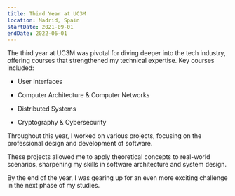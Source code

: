 ```yaml
---
title: Third Year at UC3M
location: Madrid, Spain
startDate: 2021-09-01
endDate: 2022-06-01
---
```


The third year at UC3M was pivotal for diving deeper into the tech industry, offering courses that strengthened my technical expertise. Key courses included:

- User Interfaces

- Computer Architecture & Computer Networks

- Distributed Systems

- Cryptography & Cybersecurity

Throughout this year, I worked on various projects, focusing on the professional design and development of software.

These projects allowed me to apply theoretical concepts to real-world scenarios, sharpening my skills in software architecture and system design.

By the end of the year, I was gearing up for an even more exciting challenge in the next phase of my studies.
